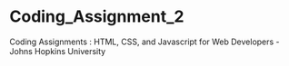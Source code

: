 # Coding_Assignment_2
Coding Assignments : HTML, CSS, and Javascript for Web Developers - Johns Hopkins University
